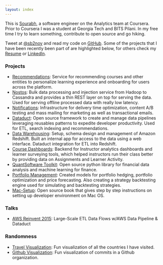 ```yaml
---
layout: index
---
```


This is [Sourabh](http://sourabhbajaj.com), a software engineer on the Analytics team at Coursera. Prior to Coursera I was a student at Georgia Tech and BITS Pilani. In my free time I try to learn something, contribute to open source and go hiking.

Tweet at [@sb2nov](http://twitter.com/sb2nov) and read my code on [GitHub](http://github.com/sb2nov). Some of the projects that I have been recently been part of are highlighted below, for others check my [Resume](https://drive.google.com/file/d/0B9B_86OCw6hqQ2dqWkh4cElPMWs/view?usp=sharing) or [LinkedIn](http://www.linkedin.com/in/sbajaj9/).

### Projects
- [Recommendations](): Service for recommending courses and other entities to personalize learning experience and onboarding for users across the platform.
- [Nostos](): Bulk data processing and injection service from Hadoop to Cassandra and provides a thin REST layer on top for serving the data. Used for serving offline processed data with really low latency.
- [Notifications](): Infrastructure for delivery time optimization, content A/B testing and mass mailing for marketing as well as transactional emails.
- [Dataduct](https://github.com/coursera/dataduct): Open source framework to create and manage data pipelines leveraging reusables patterns to expedite developer productivity. Used for ETL, search indexing and recommendations.
- [Data Warehousing](): Setup, schema design and management of Amazon Redshift. Built an internal app for access to the data using a web interface. Dataduct integration for ETL into Redshift.
- [Course Dashboards](https://tech.coursera.org/blog/2014/11/19/bringing-data-to-teaching): Backend for Instructor analytics dashboards and learner surveying tools, which helped instructors run their class better by providing data on Assignments and Learner Activity.
- [QuantSoftware Toolkit](http://quantsoftware.gatech.edu/Main_Page): Open source python library for financial data analysis and machine learning for finance.
- [Portfolio Management](): Created models for portfolio hedging, portfolio optimization and price forecasting. Also creating a strategy backtesting engine used for simulating and backtesting strategies.
- [Mac-Setup](http://sourabhbajaj.com/mac-setup): Open source book that gives step by step instructions on setting up developer environment on Mac OS.

### Talks
- [AWS Reinvent 2015](https://www.youtube.com/watch?v=NLCLoJnhDOM): Large-Scale ETL Data Flows w/AWS Data Pipeline & Dataduct

### Randomness
- [Travel Visualization](http://sourabhbajaj.com/travel): Fun visualization of all the countries I have visited.
- [Github Visualization](http://sourabhbajaj.com/GithubVisualizer): Fun visualization of commits in a Github organization.
